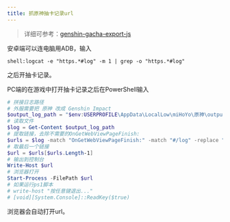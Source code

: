 ```yaml
---
title: 抓原神抽卡记录url
---
```


> 详细可参考：[genshin-gacha-export-js](genshin-gacha-export-js)

安卓端可以连电脑用ADB，输入

```
shell:logcat -e "https.*#log" -m 1 | grep -o "https.*#log"
```

之后开抽卡记录。

PC端的在游戏中打开抽卡记录之后在PowerShell输入

```powershell
# 拼接日志路径
# 外服需要把 原神 改成 Genshin Impact
$output_log_path = "$env:USERPROFILE\AppData\LocalLow\miHoYo\原神\output_log.txt"
# 读取文件
$log = Get-Content $output_log_path
# 提取链接，去除不需要的OnGetWebViewPageFinish:
$urls = $log -match "OnGetWebViewPageFinish:" -match "#/log" -replace "OnGetWebViewPageFinish:",""
# 取最后一个链接
$url = $urls[$urls.Length-1]
# 输出到控制台
Write-Host $url
# 浏览器打开
Start-Process -FilePath $url
# 如果运行ps1脚本
# write-host "按任意键退出..."
# [void][System.Console]::ReadKey($true)
```

浏览器会自动打开url。
